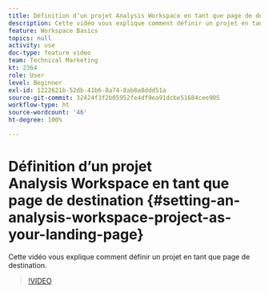 ```yaml
---
title: Définition d’un projet Analysis Workspace en tant que page de destination
description: Cette vidéo vous explique comment définir un projet en tant que page de destination.
feature: Workspace Basics
topics: null
activity: use
doc-type: feature video
team: Technical Marketing
kt: 2364
role: User
level: Beginner
exl-id: 1222621b-52db-41b6-8a74-8ab8a8ddd51a
source-git-commit: 32424f3f2b05952fe4df9ea91dcbe51684cee905
workflow-type: ht
source-wordcount: '46'
ht-degree: 100%

---
```


# Définition d’un projet Analysis Workspace en tant que page de destination {#setting-an-analysis-workspace-project-as-your-landing-page}

Cette vidéo vous explique comment définir un projet en tant que page de destination.

>[!VIDEO](https://video.tv.adobe.com/v/25460/?quality=12)
